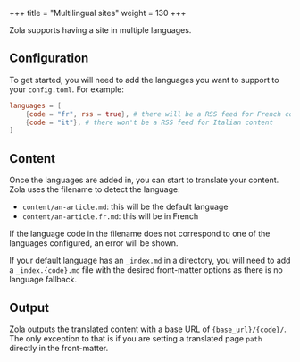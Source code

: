 +++
title = "Multilingual sites"
weight = 130
+++

Zola supports having a site in multiple languages.

## Configuration
To get started, you will need to add the languages you want to support
to your `config.toml`. For example:

```toml
languages = [
    {code = "fr", rss = true}, # there will be a RSS feed for French content
    {code = "it"}, # there won't be a RSS feed for Italian content
]
```

## Content
Once the languages are added in, you can start to translate your content. Zola
uses the filename to detect the language:

- `content/an-article.md`: this will be the default language
- `content/an-article.fr.md`: this will be in French

If the language code in the filename does not correspond to one of the languages configured,
an error will be shown.

If your default language has an `_index.md` in a directory, you will need to add a `_index.{code}.md`
file with the desired front-matter options as there is no language fallback.

## Output
Zola outputs the translated content with a base URL of `{base_url}/{code}/`.
The only exception to that is if you are setting a translated page `path` directly in the front-matter.
